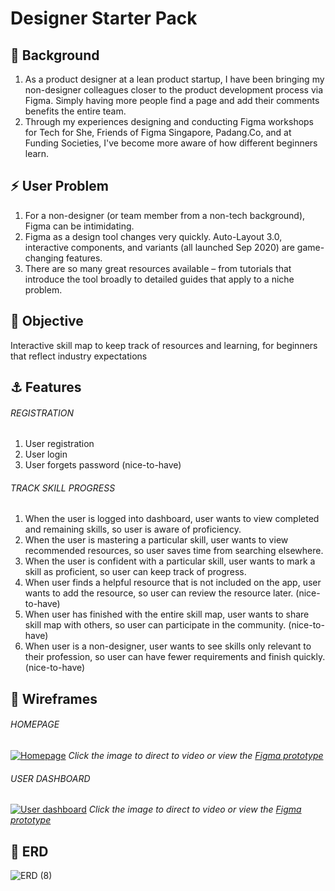 # Designer Starter Pack

## :seedling:	Background
1. As a product designer at a lean product startup, I have been bringing my non-designer colleagues closer to the product development process via Figma. Simply having more people find a page and add their comments benefits the entire team.  
2. Through my experiences designing and conducting Figma workshops for Tech for She, Friends of Figma Singapore, Padang.Co, and at Funding Societies, I've become more aware of how different beginners learn.

## :zap: User Problem
1. For a non-designer (or team member from a non-tech background), Figma can be intimidating. 
2. Figma as a design tool changes very quickly. Auto-Layout 3.0, interactive components, and variants (all launched Sep 2020) are game-changing features. 
3. There are so many great resources available – from tutorials that introduce the tool broadly to detailed guides that apply to a niche problem. 

## :rainbow: Objective
Interactive skill map to keep track of resources and learning, for beginners that reflect industry expectations 

## :anchor: Features

###### REGISTRATION
1. User registration
2. User login
3. User forgets password (nice-to-have)

###### TRACK SKILL PROGRESS
1. When the user is logged into dashboard, user wants to view completed and remaining skills, so user is aware of proficiency. 
2. When the user is mastering a particular skill, user wants to view recommended resources, so user saves time from searching elsewhere. 
3. When the user is confident with a particular skill, user wants to mark a skill as proficient, so user can keep track of progress.
4. When user finds a helpful resource that is not included on the app, user wants to add the resource, so user can review the resource later. (nice-to-have) 
5. When user has finished with the entire skill map, user wants to share skill map with others, so user can participate in the community. (nice-to-have)
6. When user is a non-designer, user wants to see skills only relevant to their profession, so user can have fewer requirements and finish quickly. (nice-to-have)

## :construction:	Wireframes

###### HOMEPAGE
[![Homepage](https://user-images.githubusercontent.com/31368622/119685731-346f6280-be78-11eb-872d-92ceffb0f5e5.png)](https://youtu.be/LZDFuixLwAM "Homepage")
_Click the image to direct to video_
_or view the [Figma prototype](https://www.figma.com/proto/TiH1DMdEklZRkH2A9zgZiO/Designer-Starter-Pack-2021?page-id=1%3A13&node-id=1%3A15&viewport=225%2C294%2C0.08014687895774841&scaling=scale-down)_

###### USER DASHBOARD
[![User dashboard](https://user-images.githubusercontent.com/31368622/119685946-6b457880-be78-11eb-871a-210ee0612fd5.png)](https://youtu.be/Kyb1dWyJijg")
_Click the image to direct to video_
_or view the [Figma prototype](https://www.figma.com/proto/TiH1DMdEklZRkH2A9zgZiO/Designer-Starter-Pack-2021?page-id=15%3A0&node-id=21%3A270&viewport=564%2C81%2C0.3625868260860443&scaling=min-zoom)_

## :construction: ERD  
![ERD (8)](https://user-images.githubusercontent.com/31368622/121108166-d9584b00-c83b-11eb-892a-1139d9de9112.png)
